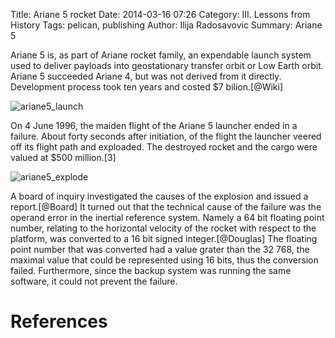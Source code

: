 Title: Ariane 5 rocket
Date: 2014-03-16 07:26
Category: III. Lessons from History
Tags: pelican, publishing
Author: Ilija Radosavovic
Summary: Ariane 5

Ariane 5 is, as part of Ariane rocket family, an expendable launch system used
to deliver payloads into geostationary transfer orbit or Low Earth orbit.
Ariane 5 succeeded Ariane 4, but was not derived from it directly.
Development process took ten years and costed $7 bilion.[@Wiki]
     
     
![ariane5_launch](../images/ariane5_launch.jpg)
     
     
On 4 June 1996, the maiden flight of the Ariane 5 launcher ended in a failure.
About forty seconds after initiation, of the flight the launcher veered off 
its flight path and exploaded. The destroyed rocket and the cargo were valued
at $500 million.[3]
      
      
![ariane5_explode](../images/ariane5_explode.jpg)    
     
     
A board of inquiry investigated the causes of the explosion and issued a report.[@Board]
It turned out that the technical cause of the failure was the operand error in the inertial
reference system. Namely a 64 bit floating point number, relating to the horizontal
velocity of the rocket with respect to the platform, was converted to a 16 bit signed
integer.[@Douglas] The floating point number that was converted had a value grater
than the 32 768, the maximal value that could be represented using 16 bits, thus
the conversion failed. Furthermore, since the backup system was running the same
software, it could not prevent the failure. 



References
========================================
[@Wiki "Wikipedia, Ariane 5"]: http://en.wikipedia.org/wiki/Ariane_5
[@Board "Inquiry Board, Ariane 5 Flight 501 Failure"]: http://www.ima.umn.edu/~arnold/disasters/ariane5rep.html
[@Douglas "Arnold Douglas, Two Disasters caused by Computer Arithmetic Errors"]: http://www.ima.umn.edu/~arnold/455.f96/disasters.html

